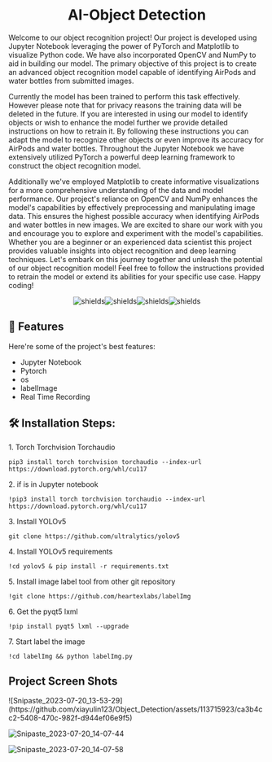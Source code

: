 <h1 align="center" id="title">AI-Object Detection</h1>

<p id="description">Welcome to our object recognition project! Our project is developed using Jupyter Notebook leveraging the power of PyTorch and Matplotlib to visualize Python code. We have also incorporated OpenCV and NumPy to aid in building our model. The primary objective of this project is to create an advanced object recognition model capable of identifying AirPods and water bottles from submitted images. </p>
  <p></p>
  <p></p>
<p>Currently the model has been trained to perform this task effectively. However please note that for privacy reasons the training data will be deleted in the future. If you are interested in using our model to identify objects or wish to enhance the model further we provide detailed instructions on how to retrain it. By following these instructions you can adapt the model to recognize other objects or even improve its accuracy for AirPods and water bottles. Throughout the Jupyter Notebook we have extensively utilized PyTorch a powerful deep learning framework to construct the object recognition model. </p>
<p></p>
  <p></p>
<p>Additionally we've employed Matplotlib to create informative visualizations for a more comprehensive understanding of the data and model performance. Our project's reliance on OpenCV and NumPy enhances the model's capabilities by effectively preprocessing and manipulating image data. This ensures the highest possible accuracy when identifying AirPods and water bottles in new images. We are excited to share our work with you and encourage you to explore and experiment with the model's capabilities. Whether you are a beginner or an experienced data scientist this project provides valuable insights into object recognition and deep learning techniques. Let's embark on this journey together and unleash the potential of our object recognition model! Feel free to follow the instructions provided to retrain the model or extend its abilities for your specific use case. Happy coding!</p>

<p align="center"><img src="https://img.shields.io/badge/YOLOv5-Object%20Detection-blue" alt="shields"><img src="https://img.shields.io/badge/Torch-Deep%20Learning%20Framework-green" alt="shields"><img src="https://img.shields.io/badge/torchvision-Computer%20Vision%20Library-blue" alt="shields"><img src="https://img.shields.io/badge/Matplotlib-Data%20Visualization%20Library-orange" alt="shields"></p>

  
  
<h2>🧐 Features</h2>

Here're some of the project's best features:

*   Jupyter Notebook
*   Pytorch
*   os
*   labelImage
*   Real Time Recording

<h2>🛠️ Installation Steps:</h2>

<p>1. Torch Torchvision Torchaudio</p>

```
pip3 install torch torchvision torchaudio --index-url https://download.pytorch.org/whl/cu117
```

<p>2. if is in Jupyter notebook</p>

```
!pip3 install torch torchvision torchaudio --index-url https://download.pytorch.org/whl/cu117
```

<p>3. Install YOLOv5</p>

```
git clone https://github.com/ultralytics/yolov5
```

<p>4. Install YOLOv5 requirements</p>

```
!cd yolov5 & pip install -r requirements.txt
```

<p>5. Install image label tool from other git repository</p>

```
!git clone https://github.com/heartexlabs/labelImg
```

<p>6. Get the pyqt5 lxml</p>

```
!pip install pyqt5 lxml --upgrade
```

<p>7. Start label the image</p>

```
!cd labelImg && python labelImg.py
```

<h2>Project Screen Shots</h2>
![Snipaste_2023-07-20_13-53-29](https://github.com/xiayulin123/Object_Detection/assets/113715923/ca3b4cc2-5408-470c-982f-d944ef06e9f5)

![Snipaste_2023-07-20_14-07-44](https://github.com/xiayulin123/Object_Detection/assets/113715923/185c6825-b8a0-4c53-b318-3ff31a41d28f)


![Snipaste_2023-07-20_14-07-58](https://github.com/xiayulin123/Object_Detection/assets/113715923/3bd7ddfc-4b6a-4a16-bd59-f34c0787a939)

